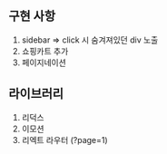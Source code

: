 ## 구현 사항
1. sidebar 
=> click 시 숨겨져있던 div 노출
2. 쇼핑카트 추가  
3. 페이지네이션  

## 라이브러리
1. 리덕스  
2. 이모션  
3. 리엑트 라우터  (?page=1)
